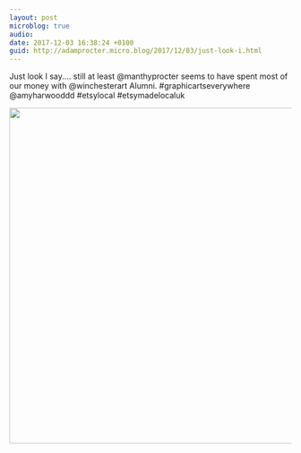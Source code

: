 ```yaml
---
layout: post
microblog: true
audio: 
date: 2017-12-03 16:38:24 +0100
guid: http://adamprocter.micro.blog/2017/12/03/just-look-i.html
---
```

Just look I say.... still at least @manthyprocter seems to have spent most of our money with @winchesterart Alumni. #graphicartseverywhere @amyharwooddd #etsylocal #etsymadelocaluk

<img src="http://discursive.adamprocter.co.uk/uploads/2017/ff28ba18d5.jpg" width="600" height="600" />
